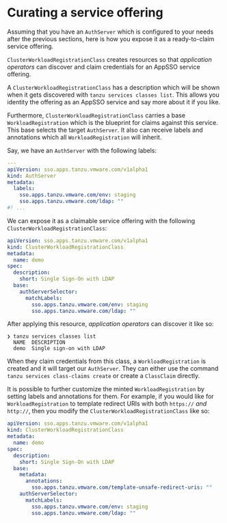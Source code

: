 # Curating a service offering

Assuming that you have an `AuthServer` which is configured to your needs after
the previous sections, here is how you expose it as a ready-to-claim service
offering.

`ClusterWorkloadRegistrationClass` creates resources so that _application
operators_ can discover and claim credentials for an AppSSO service offering.

A `ClusterWorkloadRegistrationClass` has a description which will be shown when
it gets discovered with `tanzu services classes list`. This allows you identity
the offering as an AppSSO service and say more about it if you like.

Furthermore, `ClusterWorkloadRegistrationClass` carries a base
`WorkloadRegistration` which is the blueprint for claims against this service.
This base selects the target `AuthServer`. It also can receive labels and
annotations which all `WorkloadRegistration` will inherit.

Say, we have an `AuthServer` with the following labels:

```yaml
---
apiVersion: sso.apps.tanzu.vmware.com/v1alpha1
kind: AuthServer
metadata:
  labels:
    sso.apps.tanzu.vmware.com/env: staging
    sso.apps.tanzu.vmware.com/ldap: ""
#! ...
```

We can expose it as a claimable service offering with the following
`ClusterWorkloadRegistrationClass`:

```yaml
apiVersion: sso.apps.tanzu.vmware.com/v1alpha1
kind: ClusterWorkloadRegistrationClass
metadata:
  name: demo
spec:
  description:
    short: Single Sign-On with LDAP
  base:
    authServerSelector:
      matchLabels:
        sso.apps.tanzu.vmware.com/env: staging
        sso.apps.tanzu.vmware.com/ldap: ""
```

After applying this resource, _application operators_ can discover it like so:

```plain
❯ tanzu services classes list
  NAME  DESCRIPTION
  demo  Single sign-on with LDAP
```

When they claim credentials from this class, a `WorkloadRegistration` is
created and it will target our `AuthServer`. They can either use the command
`tanzu services class-claims create` or create a `ClassClaim` directly.

It is possible to further customize the minted `WorkloadRegistration` by
setting labels and annotations for them. For example, if you would like for
`WorkloadRegistration` to template redirect URIs with both `https://` _and_
`http://`, then you modify the `ClusterWorkloadRegistrationClass` like so:

```yaml
apiVersion: sso.apps.tanzu.vmware.com/v1alpha1
kind: ClusterWorkloadRegistrationClass
metadata:
  name: demo
spec:
  description:
    short: Single Sign-On with LDAP
  base:
    metadata:
      annotations:
        sso.apps.tanzu.vmware.com/template-unsafe-redirect-uris: ""
    authServerSelector:
      matchLabels:
        sso.apps.tanzu.vmware.com/env: staging
        sso.apps.tanzu.vmware.com/ldap: ""
```
